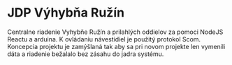 # JDP Výhybňa Ružín
Centralne riadenie Vyhybňe Ružín a prilahlých oddielov za pomoci NodeJS Reactu a arduina. K ovládaniu návestidiel je použitý protokol Scom.
Koncepcia projektu je zamýšlaná tak aby sa pri novom projekte len vymenili dáta a riadenie bežalalo bez zásahu do jadra systému. 
